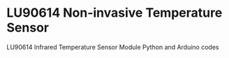 # LU90614 Non-invasive Temperature Sensor
LU90614 Infrared Temperature Sensor Module Python and Arduino codes
